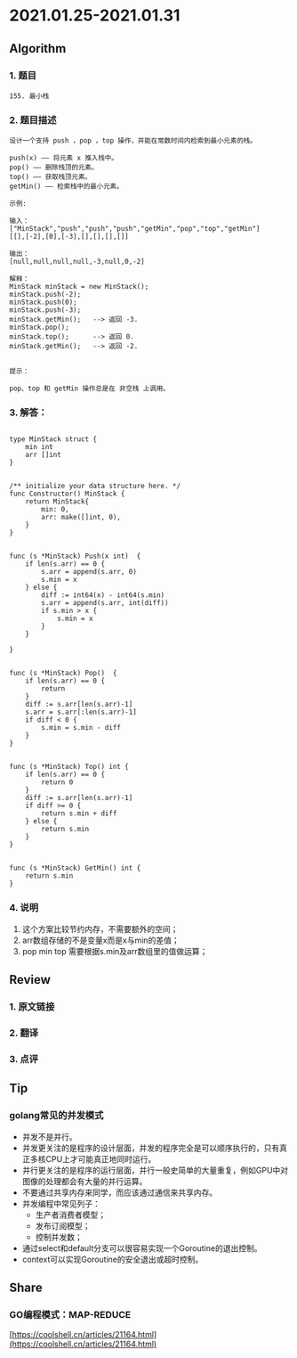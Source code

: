 # 2021.01.25-2021.01.31

## Algorithm
### 1. 题目
```
155. 最小栈
```
### 2. 题目描述
```
设计一个支持 push ，pop ，top 操作，并能在常数时间内检索到最小元素的栈。

push(x) —— 将元素 x 推入栈中。
pop() —— 删除栈顶的元素。
top() —— 获取栈顶元素。
getMin() —— 检索栈中的最小元素。

示例:

输入：
["MinStack","push","push","push","getMin","pop","top","getMin"]
[[],[-2],[0],[-3],[],[],[],[]]

输出：
[null,null,null,null,-3,null,0,-2]

解释：
MinStack minStack = new MinStack();
minStack.push(-2);
minStack.push(0);
minStack.push(-3);
minStack.getMin();   --> 返回 -3.
minStack.pop();
minStack.top();      --> 返回 0.
minStack.getMin();   --> 返回 -2.
 

提示：

pop、top 和 getMin 操作总是在 非空栈 上调用。
```

### 3. 解答：
```golang

type MinStack struct {
	min int
	arr []int
}


/** initialize your data structure here. */
func Constructor() MinStack {
	return MinStack{
		min: 0,
		arr: make([]int, 0),
	}
}


func (s *MinStack) Push(x int)  {
	if len(s.arr) == 0 {
		s.arr = append(s.arr, 0)
		s.min = x
	} else {
		diff := int64(x) - int64(s.min)
		s.arr = append(s.arr, int(diff))
		if s.min > x {
			s.min = x
		}
	}

}


func (s *MinStack) Pop()  {
	if len(s.arr) == 0 {
		return
	}
	diff := s.arr[len(s.arr)-1]
	s.arr = s.arr[:len(s.arr)-1]
	if diff < 0 {
		s.min = s.min - diff
	}
}


func (s *MinStack) Top() int {
	if len(s.arr) == 0 {
		return 0
	}
	diff := s.arr[len(s.arr)-1]
	if diff >= 0 {
		return s.min + diff
	} else {
		return s.min
	}
}


func (s *MinStack) GetMin() int {
	return s.min
}
```
### 4. 说明
1. 这个方案比较节约内存，不需要额外的空间；
2. arr数组存储的不是变量x而是x与min的差值；
3. pop min top 需要根据s.min及arr数组里的值做运算；

## Review
### 1. 原文链接


### 2. 翻译


### 3. 点评


## Tip
### golang常见的并发模式
* 并发不是并行。
* 并发更关注的是程序的设计层面，并发的程序完全是可以顺序执行的，只有真正多核CPU上才可能真正地同时运行。
* 并行更关注的是程序的运行层面，并行一般史简单的大量重复，例如GPU中对图像的处理都会有大量的并行运算。
* 不要通过共享内存来同学，而应该通过通信来共享内存。
* 并发编程中常见列子：
    * 生产者消费者模型；
    * 发布订阅模型；
    * 控制并发数；
* 通过select和default分支可以很容易实现一个Goroutine的退出控制。
* context可以实现Goroutine的安全退出或超时控制。

## Share
### GO编程模式：MAP-REDUCE
[https://coolshell.cn/articles/21164.html](https://coolshell.cn/articles/21164.html)
